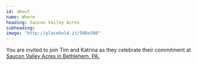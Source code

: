 ```yaml
---
id: about
name: Where
heading: Saucon Valley Acres
subheading: 
image: "http://placehold.it/500x500"
---
```


You are invited to join Tim and Katrina as they celebrate their commitment at [Saucon Valley Acres in Bethlehem, PA.](https://www.google.com/maps/place/Saucon+Valley+Acres+Catering+Inc/@40.5811091,-75.398405,15z/data=!4m5!3m4!1s0x0:0x35c5f5639163f35b!8m2!3d40.5811091!4d-75.398405) 
